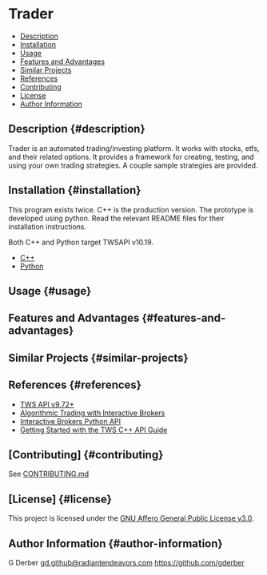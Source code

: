 Trader
========

- [Description](#description)
- [Installation](#installation)
- [Usage](#usage)
- [Features and Advantages](#features-and-advantages)
- [Similar Projects](#similar-projects)
- [References](#references)
- [Contributing](#contributing)
- [License](#license)
- [Author Information](#author-information)

Description {#description}
---------------------------------

Trader is an automated trading/investing platform.  It works with stocks, etfs, and their related
options.  It provides a framework for creating, testing, and using your own trading strategies.  A
couple sample strategies are provided.

Installation {#installation}
-----------------------------------

This program exists twice.  C++ is the production version.  The prototype is developed using python.
Read the relevant README files for their installation instructions.

Both C++ and Python target TWSAPI v10.19.

- [C++](src/README.md)
- [Python](pytrader/README.md)

Usage {#usage}
------------------

Features and Advantages {#features-and-advantages}
---------------------------------------------------------------

Similar Projects {#similar-projects}
---------------------------------------------

References {#references}
------------
- [TWS API v9.72+](https://interactivebrokers.github.io/tws-api/index.html)
- [Algorithmic Trading with Interactive Brokers](https://algo-book.com/)
- [Interactive Brokers Python API](https://algotrading101.com/learn/interactive-brokers-python-api-native-guide/)
- [Getting Started with the TWS C++ API Guide](https://brokerpoint.de/wp-content/uploads/2020/05/TWS_Getting_Started_CAPI.pdf)

[Contributing] {#contributing}
-------------------------------------
See [CONTRIBUTING.md](CONTRIBUTING.md)

[License] {#license}
----------------------------------------

This project is licensed under the [GNU Affero General Public License v3.0](LICENSE.md).

Author Information {#author-information}
--------------------------------------------------

G Derber gd.github@radiantendeavors.com https://github.com/gderber
